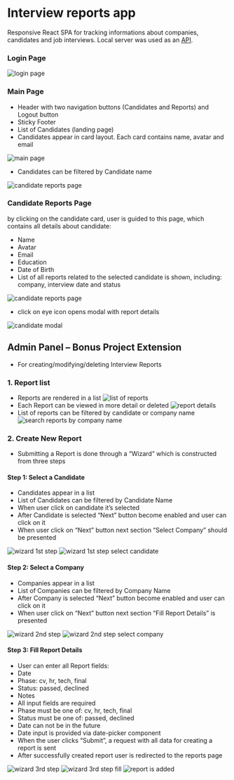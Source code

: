 # Interview reports app

Responsive React SPA for tracking informations about companies, candidates and job interviews.
Local server was used as an [API](https://github.com/nenadbugaric/interviews-reports-api-mock/).

 ### Login Page  
 ![login page](./public/images/login.png)

 ### Main Page
- Header with two navigation buttons (Candidates and Reports) and Logout button
- Sticky Footer
- List of Candidates (landing page)
- Candidates appear in card layout. Each card contains name, avatar and email

![main page](./public/images/candidates.png)

- Candidates can be filtered by Candidate name

![candidate reports page](./public/images/search-candidates.png)

### Candidate Reports Page
by clicking on the candidate card, user is guided to this page, which contains all details about candidate:
- Name
- Avatar 
- Email 
- Education
- Date of Birth
- List of all reports related to the selected candidate is shown, including: company, interview date and status

![candidate reports page](./public/images/single-candidate.png)

- click on eye icon opens modal with report details

![candidate modal](./public/images/candidate-modal.png)


## Admin Panel – Bonus Project Extension
- For creating/modifying/deleting Interview Reports

### 1. Report list 
- Reports are rendered in a list
![list of reports](./public/images/reports.png)
- Each Report can be viewed in more detail or deleted
![report details](./public/images/reports-modal.png)
- List of reports can be filtered by candidate or company name
![search reports by company name](./public/images/search-reports.png)

### 2. Create New Report
- Submitting a Report is done through a “Wizard” which is constructed from three steps

#### Step 1: Select a Candidate
-	Candidates appear in a list
-	List of Candidates can be filtered by Candidate Name
-	When user click on candidate it’s selected
-	After Candidate is selected “Next” button become enabled and user can click on it
-	When user click on “Next” button next section “Select Company” should be presented

![wizard 1st step](./public/images/wizard-1st-step.png)
![wizard 1st step select candidate](./public/images/wizard-1st-step-select-candidate.png)

#### Step 2: Select a Company
-	Companies appear in a list
-	List of Companies can be filtered by Company Name
- After Company is selected “Next” button become enabled and user can click on it
-	When user click on “Next” button next section “Fill Report Details” is presented

![wizard 2nd step](./public/images/wizard-2nd-step.png)
![wizard 2nd step select company](./public/images/wizard-2nd-step-select-company.png)

#### Step 3: Fill Report Details
-	User can enter all Report fields:
-	Date
-	Phase: cv, hr, tech, final
-	Status: passed, declined
-	Notes
-	All input fields are required
-	Phase must be one of: cv, hr, tech, final
-	Status must be one of: passed, declined 
-	Date can not be in the future
-	Date input is provided via date-picker component
- When the user clicks “Submit”, a request with all data for creating a report is sent
-	After successfully created report user is redirected to the reports page

![wizard 3rd step](./public/images/wizard-3rd-step.png)
![wizard 3rd step fill](./public/images/wizard-3rd-step-fill.png)
![report is added](./public/images/report-is-added.png)
